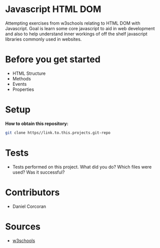 # Javascript HTML DOM
Attempting exercises from w3schools relating to HTML DOM with Javascript. Goal is learn some core javascript to aid in web development and also to help understand inner workings of off the shelf javascript libraries commonly used in websites.

# Before you get started
- HTML Structure
- Methods
- Events
- Properties

# Setup
**How to obtain this repository:**
```sh
git clone https//link.to.this.projects.git-repo
```
# Tests
- Tests performed on this project. What did you do? Which files were used? Was it successful?

# Contributors
- Daniel Corcoran

# Sources
- [w3schools](https://www.w3schools.com/)